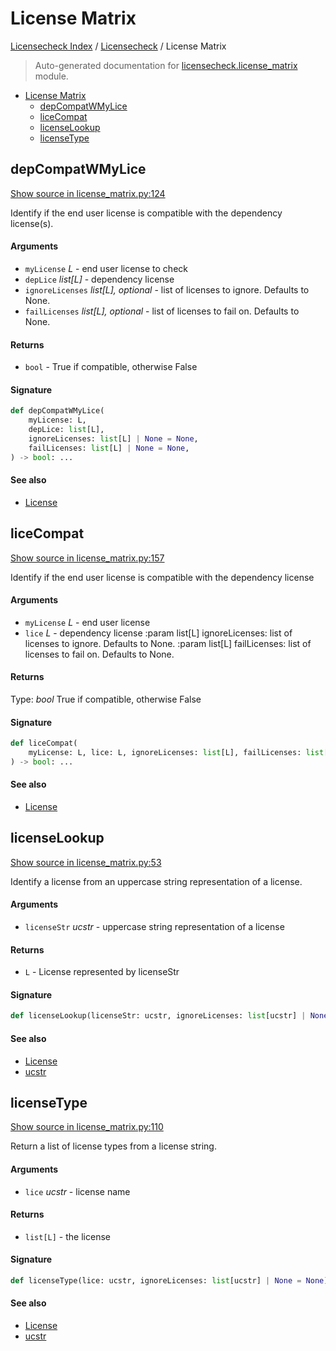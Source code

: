 # License Matrix

[Licensecheck Index](../README.md#licensecheck-index) /
[Licensecheck](./index.md#licensecheck) /
License Matrix

> Auto-generated documentation for [licensecheck.license_matrix](../../../licensecheck/license_matrix.py) module.

- [License Matrix](#license-matrix)
  - [depCompatWMyLice](#depcompatwmylice)
  - [liceCompat](#licecompat)
  - [licenseLookup](#licenselookup)
  - [licenseType](#licensetype)

## depCompatWMyLice

[Show source in license_matrix.py:124](../../../licensecheck/license_matrix.py#L124)

Identify if the end user license is compatible with the dependency license(s).

#### Arguments

- `myLicense` *L* - end user license to check
- `depLice` *list[L]* - dependency license
- `ignoreLicenses` *list[L], optional* - list of licenses to ignore. Defaults to None.
- `failLicenses` *list[L], optional* - list of licenses to fail on. Defaults to None.

#### Returns

- `bool` - True if compatible, otherwise False

#### Signature

```python
def depCompatWMyLice(
    myLicense: L,
    depLice: list[L],
    ignoreLicenses: list[L] | None = None,
    failLicenses: list[L] | None = None,
) -> bool: ...
```

#### See also

- [License](./types.md#license)



## liceCompat

[Show source in license_matrix.py:157](../../../licensecheck/license_matrix.py#L157)

Identify if the end user license is compatible with the dependency license

#### Arguments

- `myLicense` *L* - end user license
- `lice` *L* - dependency license
:param list[L] ignoreLicenses: list of licenses to ignore. Defaults to None.
:param list[L] failLicenses: list of licenses to fail on. Defaults to None.

#### Returns

Type: *bool*
True if compatible, otherwise False

#### Signature

```python
def liceCompat(
    myLicense: L, lice: L, ignoreLicenses: list[L], failLicenses: list[L]
) -> bool: ...
```

#### See also

- [License](./types.md#license)



## licenseLookup

[Show source in license_matrix.py:53](../../../licensecheck/license_matrix.py#L53)

Identify a license from an uppercase string representation of a license.

#### Arguments

- `licenseStr` *ucstr* - uppercase string representation of a license

#### Returns

- `L` - License represented by licenseStr

#### Signature

```python
def licenseLookup(licenseStr: ucstr, ignoreLicenses: list[ucstr] | None = None) -> L: ...
```

#### See also

- [License](./types.md#license)
- [ucstr](./types.md#ucstr)



## licenseType

[Show source in license_matrix.py:110](../../../licensecheck/license_matrix.py#L110)

Return a list of license types from a license string.

#### Arguments

- `lice` *ucstr* - license name

#### Returns

- `list[L]` - the license

#### Signature

```python
def licenseType(lice: ucstr, ignoreLicenses: list[ucstr] | None = None) -> list[L]: ...
```

#### See also

- [License](./types.md#license)
- [ucstr](./types.md#ucstr)